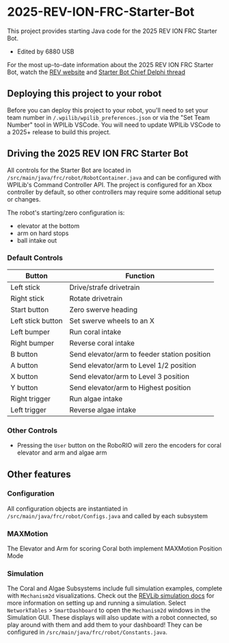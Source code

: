 # 2025-REV-ION-FRC-Starter-Bot

This project provides starting Java code for the 2025 REV ION FRC Starter Bot.
+ Edited by 6880 USB

For the most up-to-date information about the 2025 REV ION FRC Starter Bot, watch the [REV website](https://www.revrobotics.com/ion/frc-starter-bot/) and [Starter Bot Chief Delphi thread](https://www.chiefdelphi.com/t/2025-rev-ion-starterbot-for-reefscape/480005)

## Deploying this project to your robot

Before you can deploy this project to your robot, you'll need to set your team number in `/.wpilib/wpilib_preferences.json` or via the "Set Team Number" tool in WPILib VSCode. You will need to update WPILib VSCode to a 2025+ release to build this project.

## Driving the 2025 REV ION FRC Starter Bot

All controls for the Starter Bot are located in `/src/main/java/frc/robot/RobotContainer.java` and can be configured with WPILib's Command Controller API. The project is configured for an Xbox controller by default, so other controllers may require some additional setup or changes.

The robot's starting/zero configuration is:

- elevator at the bottom
- arm on hard stops
- ball intake out

### Default Controls

| Button | Function |
| --- | --- |
| Left stick | Drive/strafe drivetrain |
| Right stick | Rotate drivetrain |
| Start button | Zero swerve heading |
| Left stick button | Set swerve wheels to an X |
| Left bumper | Run coral intake |
| Right bumper | Reverse coral intake |
| B button | Send elevator/arm to feeder station position |
| A button | Send elevator/arm to Level 1/2 position |
| X button | Send elevator/arm to Level 3 position |
| Y button | Send elevator/arm to Highest position |
| Right trigger | Run algae intake |
| Left trigger | Reverse algae intake |

### Other Controls

- Pressing the `User` button on the RoboRIO will zero the encoders for coral elevator and arm and algae arm

## Other features

### Configuration

All configuration objects are instantiated in `/src/main/java/frc/robot/Configs.java` and called by each subsystem

### MAXMotion

The Elevator and Arm for scoring Coral both implement MAXMotion Position Mode

### Simulation

The Coral and Algae Subsystems include full simulation examples, complete with `Mechanism2d` visualizations. Check out the [REVLib simulation docs](https://docs.revrobotics.com/revlib/spark/sim) for more information on setting up and running a simulation. Select `NetworkTables` > `SmartDashboard` to open the `Mechanism2d` windows in the Simulation GUI. These displays will also update with a robot connected, so play around with them and add them to your dashboard! They can be configured in `/src/main/java/frc/robot/Constants.java`.
